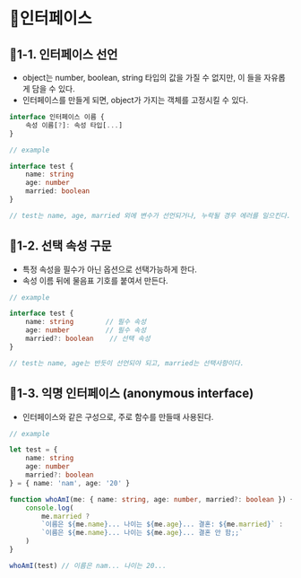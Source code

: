 # :pencil:인터페이스

## :speech_balloon:1-1. 인터페이스 선언

- object는 number, boolean, string 타입의 값을 가질 수 없지만, 이 들을 자유롭게 담을 수 있다.
- 인터페이스를 만들게 되면, object가 가지는 객체를 고정시킬 수 있다.

```typescript
interface 인터페이스 이름 {
	속성 이름[?]: 속성 타입[...]
}
```

```typescript
// example

interface test {
    name: string
    age: number
    married: boolean
}

// test는 name, age, married 외에 변수가 선언되거나, 누락될 경우 에러를 일으킨다.
```

## :speech_balloon:1-2. 선택 속성 구문

- 특정 속성을 필수가 아닌 옵션으로 선택가능하게 한다.
- 속성 이름 뒤에 물음표 기호를 붙여서 만든다.

```typescript
// example

interface test {
    name: string		// 필수 속성
    age: number			// 필수 속성
    married?: boolean	 // 선택 속성
}

// test는 name, age는 반듯이 선언되야 되고, married는 선택사항이다.
```

## :speech_balloon:1-3. 익명 인터페이스 (anonymous interface)

- 인터페이스와 같은 구성으로, 주로 함수를 만들때 사용된다.

```typescript
// example

let test = {
    name: string
    age: number
    married?: boolean
} = { name: 'nam', age: '20' }

function whoAmI(me: { name: string, age: number, married?: boolean }) {
    console.log(
    	me.married ? 
		`이름은 ${me.name}... 나이는 ${me.age}... 결혼: ${me.married}` :
		`이름은 ${me.name}... 나이는 ${me.age}... 결혼 안 함;;`
	)
}

whoAmI(test) // 이름은 nam... 나이는 20...
```

